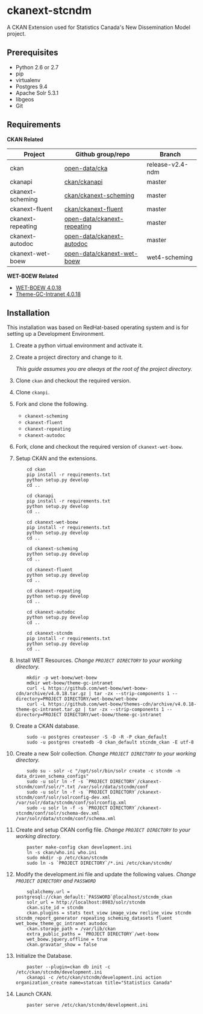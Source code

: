 # ckanext-stcndm #


A CKAN Extension used for Statistics Canada's New Dissemination Model project.

## Prerequisites ##

 - Python 2.6 or 2.7
 - pip
 - virtualenv
 - Postgres 9.4
 - Apache Solr 5.3.1
 - libgeos
 - Git

## Requirements ##

**CKAN Related**

Project | Github group/repo | Branch
------- | ----------------- | ------
ckan    | [open-data/cka](open-data/ckan "open-data/ckan") | release-v2.4-ndm
ckanapi | [ckan/ckanapi](https://github.com/ckan/ckanapi "ckan/ckanapi") | master
ckanext-scheming | [ckan/ckanext-scheming](https://github.com/ckan/ckanext-scheming "ckan/ckanext-scheming") | master
ckanext-fluent | [ckan/ckanext-fluent](https://github.com/ckan/ckanext-fluent "ckan/ckanext-fluent") | master
ckanext-repeating | [open-data/ckanext-repeating](https://github.com/open-data/ckanext-repeating "open-data/ckanext-repeating") | master
ckanext-autodoc | [open-data/ckanext-autodoc](https://github.com/open-data/ckanext-autodoc "open-data/ckanext-autodoc") | master
ckanext-wet-boew | [open-data/ckanext-wet-boew](https://github.com/open-data/ckanext-wet-boew "open-data/ckanext-wet-boew") | wet4-scheming

**WET-BOEW Related**

- [WET-BOEW 4.0.18](https://github.com/wet-boew/wet-boew-cdn/archive/v4.0.18.tar.gz "WET-BOEW 4.0.18")
- [Theme-GC-Intranet 4.0.18](https://github.com/wet-boew/themes-cdn/archive/v4.0.18-theme-gc-intranet.tar.gz "Theme-GC-Intranet 4.0.18")

## Installation ##

This installation was based on RedHat-based operating system and is for setting up a Development Environment.

1. Create a python virtual environment and activate it.
2. Create a project directory and change to it.

    *This guide assumes you are always at the root of the project directory.*
3. Clone ``ckan`` and checkout the required version.
4. Clone ``ckanpi``.
5. Fork and clone the following.

    - ``ckanext-scheming``
    - ``ckanext-fluent``
    - ``ckanext-repeating``
    - ``ckanext-autodoc``

6. Fork, clone and checkout the required version of ``ckanext-wet-boew``.
7. Setup CKAN and the extensions.

    ```
        cd ckan
        pip install -r requirements.txt
        python setup.py develop
        cd ..

        cd ckanapi
        pip install -r requirements.txt
        python setup.py develop
        cd ..

        cd ckanext-wet-boew
        pip install -r requirements.txt
        python setup.py develop
        cd ..

        cd ckanext-scheming
        python setup.py develop
        cd ..

        cd ckanext-fluent
        python setup.py develop
        cd ..

        cd ckanext-repeating
        python setup.py develop
        cd ..

        cd ckanext-autodoc
        python setup.py develop
        cd ..

        cd ckanext-stcndm
        pip install -r requirements.txt
        python setup.py develop
        cd ..
    ```

8. Install WET Resources. *Change `PROJECT DIRECTORY` to your working directory.*

    ```
        mkdir -p wet-boew/wet-boew
        mdkir wet-boew/theme-gc-intranet
        curl -L https://github.com/wet-boew/wet-boew-cdn/archive/v4.0.18.tar.gz | tar -zx --strip-components 1 --directory=PROJECT DIRECTORY/wet-boew/wet-boew
        curl -L https://github.com/wet-boew/themes-cdn/archive/v4.0.18-theme-gc-intranet.tar.gz | tar -zx --strip-components 1 --directory=PROJECT DIRECTORY/wet-boew/theme-gc-intranet
    ```

9. Create a CKAN database.

    ```
        sudo -u postgres createuser -S -D -R -P ckan_default
        sudo -u postgres createdb -O ckan_default stcndm_ckan -E utf-8
    ```

10. Create a new Solr collection. *Change `PROJECT DIRECTORY` to your working directory.*

    ```
        sudo su - solr -c "/opt/solr/bin/solr create -c stcndm -n data_driven_schema_configs"
        sudo -u solr ln -f -s `PROJECT DIRECTORY`/ckanext-stcndm/conf/solr/*.txt /var/solr/data/stcndm/conf
        sudo -u solr ln -f -s `PROJECT DIRECTORY`/ckanext-stcndm/conf/solr/solrconfig-dev.xml /var/solr/data/stcndm/conf/solrconfig.xml
        sudo -u solr ln -f -s `PROJECT DIRECTORY`/ckanext-stcndm/conf/solr/schema-dev.xml /var/solr/data/stcndm/conf/schema.xml
    ```

11. Create and setup CKAN config file. *Change `PROJECT DIRECTORY` to your working directory.*

    ```
        paster make-config ckan development.ini
        ln -s ckan/who.ini who.ini
        sudo mkdir -p /etc/ckan/stcndm
        sudo ln -s `PROJECT DIRECTORY`/*.ini /etc/ckan/stcndm/
    ```

12. Modify the development.ini file and update the following values. *Change `PROJECT DIRECTORY` and `PASSWORD`*

    ```
        sqlalchemy.url = postgresql://ckan_default:`PASSWORD`@localhost/stcndm_ckan
        solr_url = http://localhost:8983/solr/stcndm
        ckan.site_id = stcndm
        ckan.plugins = stats text_view image_view recline_view stcndm stcndm_report_generator repeating scheming_datasets fluent wet_boew_theme_gc_intranet autodoc
        ckan.storage_path = /var/lib/ckan
        extra_public_paths = `PROJECT DIRECTORY`/wet-boew
        wet_boew.jquery.offline = true
        ckan.gravatar_show = false
    ```

13. Initialize the Database.

    ```
        paster --plugin=ckan db init -c /etc/ckan/stcndm/development.ini
        ckanapi -c /etc/ckan/stcndm/development.ini action organization_create name=statcan title="Statistics Canada"
    ```

14. Launch CKAN.

    ```
        paster serve /etc/ckan/stcndm/development.ini
    ```